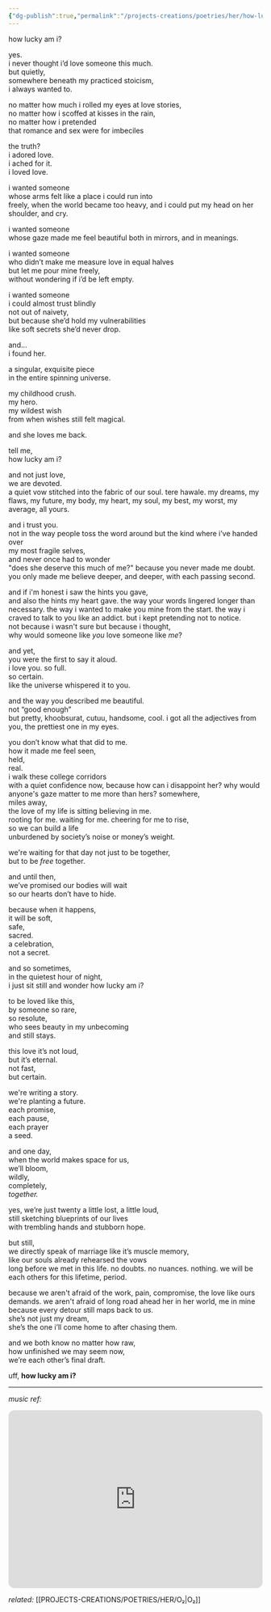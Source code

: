 ```yaml
---
{"dg-publish":true,"permalink":"/projects-creations/poetries/her/how-lucky-am-i/","created":"2025-07-19T14:26:41.404+05:30","updated":"2025-07-19T15:12:20.620+05:30"}
---
```


how lucky am i?

yes.  
i never thought i’d love someone this much.  
but quietly,  
somewhere beneath my practiced stoicism,  
i always wanted to.

no matter how much i rolled my eyes at love stories,  
no matter how i scoffed at kisses in the rain,  
no matter how i pretended  
that romance and sex were for imbeciles

the truth?  
i adored love.  
i ached for it.  
i loved love.

i wanted someone  
whose arms felt like a place i could run into  
freely, when the world became too heavy,
and i could put my head on her shoulder, and cry.

i wanted someone  
whose gaze made me feel beautiful
both in mirrors, and in meanings.

i wanted someone  
who didn’t make me measure love in equal halves  
but let me pour mine freely,  
without wondering if i’d be left empty.

i wanted someone  
i could almost trust blindly  
not out of naivety,  
but because she’d hold my vulnerabilities  
like soft secrets she’d never drop.

and…  
i found her.

a singular, exquisite piece  
in the entire spinning universe.

my childhood crush.  
my hero.  
my wildest wish  
from when wishes still felt magical.

and she loves me back.

tell me,  
how lucky am i?

and not just love,  
we are devoted.  
a quiet vow stitched into the fabric of our soul.
tere hawale.
my dreams, my flaws, my future,
my body, my heart, my soul,
my best, my worst, my average,
all yours.

and i trust you.  
not in the way people toss the word around
but the kind where i’ve handed over  
my most fragile selves,  
and never once had to wonder  
"does she deserve this much of me?" 
because you never made me doubt.  
you only made me believe deeper,
and deeper,
with each passing second.

and if i'm honest
i saw the hints you gave,  
and also the hints my heart gave.
the way your words lingered longer than necessary. 
the way i wanted to make you mine from the start.
the way i craved to talk to you like an addict.
but i kept pretending not to notice.  
not because i wasn't sure
but because i thought,  
why would someone like _you_ love someone like _me_?

and yet,  
you were the first to say it aloud.  
i love you.
so full.  
so certain.  
like the universe whispered it to you.

and the way you described me
beautiful.  
not “good enough”  
but pretty,
khoobsurat,
cutuu,
handsome,
cool.
i got all the adjectives
from you,
the prettiest one in my eyes.

you don’t know what that did to me.  
how it made me feel seen,  
held,  
real.  
i walk these college corridors  
with a quiet confidence now,
because how can i disappoint her?
why would anyone's gaze matter to me
more than hers?
somewhere,  
miles away,  
the love of my life is sitting
believing in me.  
rooting for me.
waiting for me.
cheering for me to rise,  
so we can build a life  
unburdened by society’s noise or money’s weight.

we're waiting for that day
not just to be together,  
but to be _free_ together.

and until then,  
we’ve promised
our bodies will wait  
so our hearts don’t have to hide.

because when it happens,  
it will be soft,  
safe,  
sacred.  
a celebration,  
not a secret.

and so sometimes,  
in the quietest hour of night,  
i just sit still and wonder
how lucky am i?

to be loved like this,  
by someone so rare,  
so resolute,  
who sees beauty in my unbecoming  
and still stays.

this love
it’s not loud,  
but it’s eternal.  
not fast,  
but certain.

we're writing a story.  
we're planting a future.  
each promise,  
each pause,  
each prayer  
a seed.

and one day,  
when the world makes space for us,  
we’ll bloom,  
wildly,  
completely,  
_together._

yes, we’re just twenty 
a little lost, a little loud,  
still sketching blueprints of our lives  
with trembling hands and stubborn hope.

but still,  
we directly speak of marriage 
like it’s muscle memory,  
like our souls already rehearsed the vows  
long before we met in this life.
no doubts.
no nuances.
nothing.
we will be each others for this lifetime,
period.

because we aren't afraid of the
work, pain, compromise,
the love like ours demands.
we aren't afraid of long road ahead 
her in her world, me in mine
because every detour still maps back to _us._  
she’s not just my dream,  
she’s the one i’ll come home to after chasing them.

and we both know
no matter how raw,  
how unfinished we may seem now,  
we’re each other’s final draft.

uff,
**how lucky am i?**


---

*music ref:*

<iframe data-testid="embed-iframe" style="border-radius:12px" src="https://open.spotify.com/embed/track/1bhUWB0zJMIKr9yVPrkEuI?utm_source=generator&theme=0" width="100%" height="352" frameBorder="0" allowfullscreen="" allow="autoplay; clipboard-write; encrypted-media; fullscreen; picture-in-picture" loading="lazy"></iframe>

*related:*
[[PROJECTS-CREATIONS/POETRIES/HER/O₂\|O₂]]